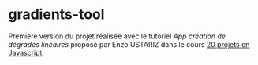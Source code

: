 # gradients-tool
Première version du projet réalisée avec le tutoriel *App création de dégradés linéaires* proposé par Enzo USTARIZ dans le cours [20 projets en Javascript](https://www.ecole-du-web.net/p/20-projets-en-javascript).


